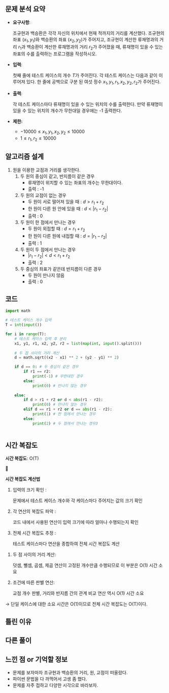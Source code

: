 ## 문제 분석 요약

- **요구사항**:
    
    조규현과 백승환은 각각 자신의 위치에서 현재 적까지의 거리를 계산했다. 
    조규현의 좌표 $(x_1, y_1)$와 백승환의 좌표 $(x_2, y_2)$가 주어지고, 조규현이 계산한 류재명과의 거리 $r_1$과 백승환이 계산한 류재명과의 거리 $r_2$가 주어졌을 때, 류재명이 있을 수 있는 좌표의 수를 출력하는 프로그램을 작성하시오. 
    
- **입력**:
    
    첫째 줄에 테스트 케이스의 개수 $T$가 주어진다. 각 테스트 케이스는 다음과 같이 이루어져 있다. 
    한 줄에 공백으로 구분 된 여섯 정수 $x_1, y_1, r_1, x_2, y_2, r_2$가 주어진다.
    
- **출력**:
    
    각 테스트 케이스마다 류재명이 있을 수 있는 위치의 수를 출력한다. 만약 류재명이 있을 수 있는 위치의 개수가 무한대일 경우에는 -1 출력한다. 
    
- **제한:**
    - $-10000 \leq x_1, y_1, x_2, y_2 \leq 10000$
    - $1 \leq r_1, r_2 \leq 10000$

## 알고리즘 설계

1. 원을 이용한 교점과 거리를 생각한다. 
    1. 두 원의 중심이 같고, 반지름이 같은 경우
        - 류재명이 위치할 수 있는 좌표의 개수는 무한대이다.
        - 출력 : -1
    2. 두 원의 교점이 없는 경우
        - 두 원이 서로 떨어져 있을 때 :  $d > r_1+r_2$
        - 한 원이 다른 원 안에 있을 때 :  $d < |r_1-r_2|$
        - 출력 : 0
    3. 두 원이 한 점에서 만나는 경우
        - 두 원이 외접할 때 :  $d = r_1 +r_2$
        - 한 원이 다른 원에 내접할 때 :  $d = |r_1-r_2|$
        - 출력 : 1
    4. 두 원이 두 점에서 만나는 경우
        - $|r_1-r_2| <d<r_1+r_2$
        - 출력 : 2
    5. 두 중심의 좌표가 같은데 반지름이 다른 경우
        - 두 원이 만나지 않음
        - 출력 : 0

## 코드

```python
import math

# 테스트 케이스 개수 입력
T = int(input())

for i in range(T):
    # 테스트 케이스 입력 후 분리
    x1, y1, r1, x2, y2, r2 = list(map(int, input().split()))
    
    # 두 점 사이의 거리 계산
    d = math.sqrt((x2 - x1) ** 2 + (y2 - y1) ** 2)

    if d == 0: # 두 중심이 같은 경우
        if r1 == r2:
            print(-1) # 무한대인 경우 
        else: 
            print(0) # 만나지 않는 경우
    
    else: 
        if d > r1 + r2 or d < abs(r1 - r2):
            print(0) # 만나지 않는 경우
        elif d == r1 + r2 or d == abs(r1 - r2):
            print(1) # 한 점에서 만나는 경우
        else: 
            print(2) # 두 점에서 만나는 경우3
            
```

## 시간 복잡도

**시간 복잡도**: O(T)

<aside>
📌

**시간 복잡도 계산법**

1. 입력의 크기 확인 :
    
    문제에서 테스트 케이스 개수와 각 케이스마다 주어지는 값의 크기 확인
    
2. 각 연산의 복잡도 파악 :
    
    코드 내에서 사용된 연산이 입력 크기에 따라 얼마나 수행되는지 확인
    
3. 전체 시간 복잡도 추정 :
    
    테스트 케이스마다 연산을 종합하여 전체 시간 복잡도 계산 
    
</aside>

1. 두 점 사이의 거리 계산:
    
    덧셈, 뺄셈, 곱셈, 제곱 연산이 고정된 개수만큼 수행되므로 이 부분은 O(1) 시간 소요
    
2. 조건에 따른 판별 연산:
    
    교점 개수 판별, 거리와 반지름 간의 관계 비교 연산 역시 O(1) 시간 소요
    

→ 단일 케이스에 대한 소요 시간은 O(1)이므로 전체 시간 복잡도는 O(T)이다. 

## 틀린 이유

## 다른 풀이

## 느낀 점 or 기억할 정보

- 문제를 보자마자 조규현과 백승환의 거리, 원, 교점이 떠올랐다.
- 파이썬 문법을 다 까먹어서 고생 좀 했다.
- 문제를 자주 접하고 다양한 시각으로 바라보자.